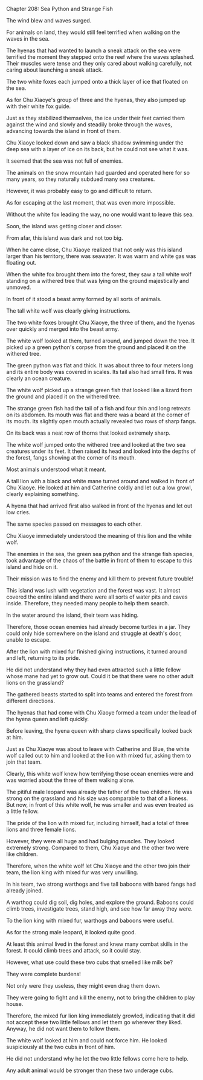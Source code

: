 Chapter 208: Sea Python and Strange Fish

The wind blew and waves surged.

For animals on land, they would still feel terrified when walking on the waves in the sea.

The hyenas that had wanted to launch a sneak attack on the sea were terrified the moment they stepped onto the reef where the waves splashed. Their muscles were tense and they only cared about walking carefully, not caring about launching a sneak attack.

The two white foxes each jumped onto a thick layer of ice that floated on the sea.

As for Chu Xiaoye's group of three and the hyenas, they also jumped up with their white fox guide.

Just as they stabilized themselves, the ice under their feet carried them against the wind and slowly and steadily broke through the waves, advancing towards the island in front of them.

Chu Xiaoye looked down and saw a black shadow swimming under the deep sea with a layer of ice on its back, but he could not see what it was.

It seemed that the sea was not full of enemies.

The animals on the snow mountain had guarded and operated here for so many years, so they naturally subdued many sea creatures.

However, it was probably easy to go and difficult to return.

As for escaping at the last moment, that was even more impossible.

Without the white fox leading the way, no one would want to leave this sea.

Soon, the island was getting closer and closer.

From afar, this island was dark and not too big.

When he came close, Chu Xiaoye realized that not only was this island larger than his territory, there was seawater. It was warm and white gas was floating out.

When the white fox brought them into the forest, they saw a tall white wolf standing on a withered tree that was lying on the ground majestically and unmoved.

In front of it stood a beast army formed by all sorts of animals.

The tall white wolf was clearly giving instructions.

The two white foxes brought Chu Xiaoye, the three of them, and the hyenas over quickly and merged into the beast army.

The white wolf looked at them, turned around, and jumped down the tree. It picked up a green python's corpse from the ground and placed it on the withered tree.

The green python was flat and thick. It was about three to four meters long and its entire body was covered in scales. Its tail also had small fins. It was clearly an ocean creature.

The white wolf picked up a strange green fish that looked like a lizard from the ground and placed it on the withered tree.

The strange green fish had the tail of a fish and four thin and long retreats on its abdomen. Its mouth was flat and there was a beard at the corner of its mouth. Its slightly open mouth actually revealed two rows of sharp fangs.

On its back was a neat row of thorns that looked extremely sharp.

The white wolf jumped onto the withered tree and looked at the two sea creatures under its feet. It then raised its head and looked into the depths of the forest, fangs showing at the corner of its mouth.

Most animals understood what it meant.

A tall lion with a black and white mane turned around and walked in front of Chu Xiaoye. He looked at him and Catherine coldly and let out a low growl, clearly explaining something.

A hyena that had arrived first also walked in front of the hyenas and let out low cries.

The same species passed on messages to each other.

Chu Xiaoye immediately understood the meaning of this lion and the white wolf.

The enemies in the sea, the green sea python and the strange fish species, took advantage of the chaos of the battle in front of them to escape to this island and hide on it.

Their mission was to find the enemy and kill them to prevent future trouble\!

This island was lush with vegetation and the forest was vast. It almost covered the entire island and there were all sorts of water pits and caves inside. Therefore, they needed many people to help them search.

In the water around the island, their team was hiding.

Therefore, those ocean enemies had already become turtles in a jar. They could only hide somewhere on the island and struggle at death's door, unable to escape.

After the lion with mixed fur finished giving instructions, it turned around and left, returning to its pride.

He did not understand why they had even attracted such a little fellow whose mane had yet to grow out. Could it be that there were no other adult lions on the grassland?

The gathered beasts started to split into teams and entered the forest from different directions.

The hyenas that had come with Chu Xiaoye formed a team under the lead of the hyena queen and left quickly.

Before leaving, the hyena queen with sharp claws specifically looked back at him.

Just as Chu Xiaoye was about to leave with Catherine and Blue, the white wolf called out to him and looked at the lion with mixed fur, asking them to join that team.

Clearly, this white wolf knew how terrifying those ocean enemies were and was worried about the three of them walking alone.

The pitiful male leopard was already the father of the two children. He was strong on the grassland and his size was comparable to that of a lioness. But now, in front of this white wolf, he was smaller and was even treated as a little fellow.

The pride of the lion with mixed fur, including himself, had a total of three lions and three female lions.

However, they were all huge and had bulging muscles. They looked extremely strong. Compared to them, Chu Xiaoye and the other two were like children.

Therefore, when the white wolf let Chu Xiaoye and the other two join their team, the lion king with mixed fur was very unwilling.

In his team, two strong warthogs and five tall baboons with bared fangs had already joined.

A warthog could dig soil, dig holes, and explore the ground. Baboons could climb trees, investigate trees, stand high, and see how far away they were.

To the lion king with mixed fur, warthogs and baboons were useful.

As for the strong male leopard, it looked quite good.

At least this animal lived in the forest and knew many combat skills in the forest. It could climb trees and attack, so it could stay.

However, what use could these two cubs that smelled like milk be?

They were complete burdens\!

Not only were they useless, they might even drag them down.

They were going to fight and kill the enemy, not to bring the children to play house.

Therefore, the mixed fur lion king immediately growled, indicating that it did not accept these two little fellows and let them go wherever they liked. Anyway, he did not want them to follow them.

The white wolf looked at him and could not force him. He looked suspiciously at the two cubs in front of him.

He did not understand why he let the two little fellows come here to help.

Any adult animal would be stronger than these two underage cubs.